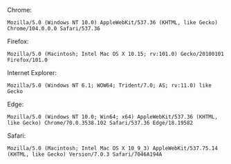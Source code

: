 Chrome:

``Mozilla/5.0 (Windows NT 10.0) AppleWebKit/537.36 (KHTML, like Gecko) Chrome/104.0.0.0 Safari/537.36``

Firefox:

``Mozilla/5.0 (Macintosh; Intel Mac OS X 10.15; rv:101.0) Gecko/20100101 Firefox/101.0``

Internet Explorer:

``Mozilla/5.0 (Windows NT 6.1; WOW64; Trident/7.0; AS; rv:11.0) like Gecko``

Edge:

``Mozilla/5.0 (Windows NT 10.0; Win64; x64) AppleWebKit/537.36 (KHTML, like Gecko) Chrome/70.0.3538.102 Safari/537.36 Edge/18.19582``

Safari:

``Mozilla/5.0 (Macintosh; Intel Mac OS X 10_9_3) AppleWebKit/537.75.14 (KHTML, like Gecko) Version/7.0.3 Safari/7046A194A``

